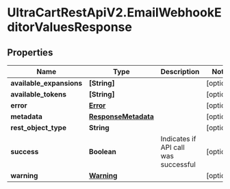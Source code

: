 # UltraCartRestApiV2.EmailWebhookEditorValuesResponse

## Properties
Name | Type | Description | Notes
------------ | ------------- | ------------- | -------------
**available_expansions** | **[String]** |  | [optional] 
**available_tokens** | **[String]** |  | [optional] 
**error** | [**Error**](Error.md) |  | [optional] 
**metadata** | [**ResponseMetadata**](ResponseMetadata.md) |  | [optional] 
**rest_object_type** | **String** |  | [optional] 
**success** | **Boolean** | Indicates if API call was successful | [optional] 
**warning** | [**Warning**](Warning.md) |  | [optional] 


